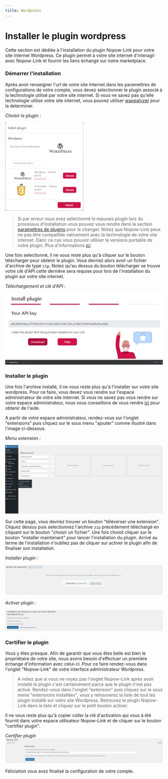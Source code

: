 ```yaml
---
title: Wordpress
---
```


# Installer le plugin wordpress

Cette section est dédiée à l'installation du plugin Nopow-Link pour votre site internet Wordpress. Ce plugin permet à votre site internet d'interagir avec Nopow-Link et fournir les liens échangé sur notre marketplace.

### Démarrer l'installation

Après avoir renseigner l'url de votre site internet dans les paramettres de configurations de votre compte, vous devez selectionner le plugin associé à la technologie utilisé par votre site internet. Si vous ne savez pas qu'elle technologie utilise votre site internet, vous pouvez utiliser [wappalyzer](https://www.wappalyzer.com/) pour la determiner.

*Choisir le plugin :*

![image](/_images/fr_FR/plugin/cms/wordpress/select-plugin.png)

> Si par erreur vous avez selectionné le mauvais plugin lors du processus d'installation vous pouvez vous rendre dans la section [paramettres de plugins](https://www.nopow-link.com/fr/app/plugins/) pour le changer. Notez que Nopow-Link peux ne pas être compatible nativement avec la technologie de votre site internet. Danc ce cas vous pouvez utiliser la versions portable de notre plugin. Plus d'informations [ici](../version_portable.md).

Une fois selectionné, il ne vous reste plus qu'à cliquer sur le bouton télécharger pour obtenir le plugin. Vous devriez alors avoir un fichier d'archive de type `zip`. Notez qu'au dessus du bouton télécharger se trouve votre clé d'API cette dernière sera requise pour lors de l'installation du plugin sur votre site internet.

*Téléchargement et clé d'API :*

![image](/_images/fr_FR/plugin/cms/wordpress/download.png)
![image](/_images/fr_FR/plugin/cms/wordpress/archive.png)

### Installer le plugin

Une fois l'archive installé, il ne vous reste plus qu'à l'installer sur votre site wordpress. Pour ce faire, vous devez vous rendre sur l'espace administrateur de votre site internet. Si vous ne savez pas vous rendre sur votre espace administrateur, nous vous conseillons de vous rendre [ici](https://web-tutos.com/comment-se-connecter-a-ladmin-wordpress/) pour obtenir de l'aide.

A partir de votre espace administrateur, rendez-vous sur l'onglet "extensions" puis cliquez sur le sous menu "ajouter" comme illustré dans l'image ci-dessous.

*Menu extension :*

![image](/_images/fr_FR/plugin/cms/wordpress/wordpress.png)

Sur cette page, vous devriez trouver un bouton "téléverser une extension". Cliquez dessus puis selectionnez l'archive `zip` précédement téléchargé en cliquant sur le bouton "choisir un fichier". Une fois choisit cliquer sur le bouton "installer maintenant" pour lancer l'installation du plugin. Arrivé au terme de l'installation n'oubliez pas de cliquer sur activer le plugin afin de finaliser son installation.

*Installer plugin :*

![image](/_images/fr_FR/plugin/cms/wordpress/installer.png)

*Activer plugin :*

![image](/_images/fr_FR/plugin/cms/wordpress/activer.png)

### Certifier le plugin

Vous y êtes presque. Afin de garantir que vous êtes belle est bien le propriétaire de votre site, nous avons besoin d'effectuer un première échange d'information avec celui-ci. Pour ce faire rendez-vous dans l'onglet "Nopow-Link" de votre interface administrateur Wordpress.

> A notez que si vous ne voyez pas l'onglet Nopow-Link après avoir installé le plugin c'est certainement parce que le plugin n'est pas activé. Rendez-vous dans l'onglet "extension" puis cliquez sur le sous mene "extensions installées", vous y retrouverez la liste de tout les plugin installé sur votre site Wordpress. Retrouvez le plugin Nopow-Link dans la liste et cliquez sur le petit bouton activer.

Il ne vous reste plus qu'à copier coller la clé d'activation qui vous à été fournit dans votre espace utilisateur Nopow-Link et de cliquer sur le bouton "certifier plugin".

*Certifier plugin*
![image](/_images/fr_FR/plugin/cms/wordpress/certifier.png)

Féliciation vous avez finalisé la configuration de votre compte.
